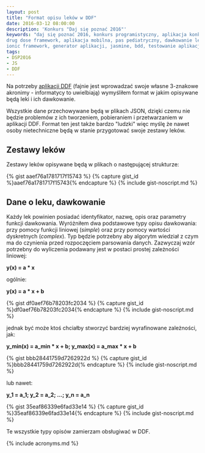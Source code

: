 ```yaml
---
layout: post
title: "Format opisu leków w DDF"
date: 2016-03-12 08:00:00
description: 'Konkurs "Daj się poznać 2016"'
keywords: "daj się poznać 2016, konkurs programistyczny, aplikacja konkursowa,
drug dose framework, aplikacja mobilna, pas pediatryczny, dawkowanie leków, yeoman,
ionic framework, generator aplikacji, jasmine, bdd, testowanie aplikacji"
tags:
- DSP2016
- JS
- DDF
---
```


Na potrzeby [aplikacji DDF]({{site.url}}/2016/03/01/dam-sie-poznac.html) 
(fajnie jest wprowadzać swoje własne 3-znakowe akronimy - informatycy to uwielbiają) 
wymyśliłem format w jakim opisywane będą leki i ich dawkowanie.

Wszystkie dane przechowywane będą w plikach JSON, dzięki czemu nie będzie problemów
z ich tworzeniem, pobieraniem i przetwarzaniem w aplikacji DDF. Format ten jest 
także bardzo "ludzki" więc myślę że nawet osoby nietechniczne będą w stanie 
przygotować swoje zestawy leków.

## Zestawy leków

Zestawy leków opisywane będą w plikach o następującej strukturze:

{% gist aaef76a1781717f15743 %}
{% capture gist_id %}aaef76a1781717f15743{% endcapture %}
{% include gist-noscript.md %}

## Dane o leku, dawkowanie

Każdy lek powinien posiadać identyfikator, nazwę, opis oraz parametry funkcji
dawkowania. Wyróżniłem dwa podstawowe typy opisu dawkowania: przy pomocy funkcji
liniowej (*simple*) oraz przy pomocy wartości dyskretnych (*complex*). Typ będzie
potrzebny aby algorytm wiedział z czym ma do czynienia przed rozpoczęciem parsowania
danych. Zazwyczaj wzór potrzebny do wyliczenia podawany jest w postaci prostej 
zależności liniowej: 

**y(x) = a * x** 

ogólnie:

**y(x) = a * x + b** 

{% gist df0aef76b78203fc2034 %}
{% capture gist_id %}df0aef76b78203fc2034{% endcapture %}
{% include gist-noscript.md %}

jednak być może ktoś chciałby stworzyć bardziej wyrafinowane zależności, jak: 

**y_min(x) = a_min * x + b; y_max(x) = a_max * x + b**

{% gist bbb28441759d7262922d %}
{% capture gist_id %}bbb28441759d7262922d{% endcapture %}
{% include gist-noscript.md %}

lub nawet:

**y_1 = a_1; y_2 = a_2; ...; y_n = a_n**

{% gist 35eaf86339e6fad33e14 %}
{% capture gist_id %}35eaf86339e6fad33e14{% endcapture %}
{% include gist-noscript.md %}

Te wszystkie typy opisów zamierzam obsługiwać w DDF.

{% include acronyms.md %}